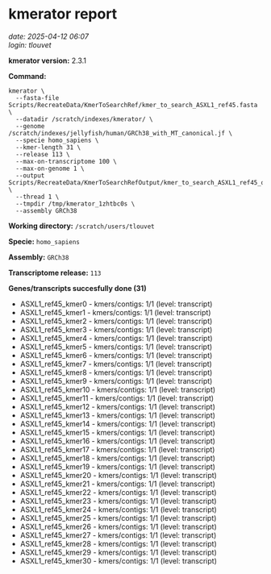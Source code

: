 # kmerator report
*date: 2025-04-12 06:07*  
*login: tlouvet*

**kmerator version:** 2.3.1

**Command:**

```
kmerator \
  --fasta-file Scripts/RecreateData/KmerToSearchRef/kmer_to_search_ASXL1_ref45.fasta \
  --datadir /scratch/indexes/kmerator/ \
  --genome /scratch/indexes/jellyfish/human/GRCh38_with_MT_canonical.jf \
  --specie homo_sapiens \
  --kmer-length 31 \
  --release 113 \
  --max-on-transcriptome 100 \
  --max-on-genome 1 \
  --output Scripts/RecreateData/KmerToSearchRefOutput/kmer_to_search_ASXL1_ref45_output \
  --thread 1 \
  --tmpdir /tmp/kmerator_1zhtbc0s \
  --assembly GRCh38
```

**Working directory:** `/scratch/users/tlouvet`

**Specie:** `homo_sapiens`

**Assembly:** `GRCh38`

**Transcriptome release:** `113`

**Genes/transcripts succesfully done (31)**

- ASXL1_ref45_kmer0 - kmers/contigs: 1/1 (level: transcript)
- ASXL1_ref45_kmer1 - kmers/contigs: 1/1 (level: transcript)
- ASXL1_ref45_kmer2 - kmers/contigs: 1/1 (level: transcript)
- ASXL1_ref45_kmer3 - kmers/contigs: 1/1 (level: transcript)
- ASXL1_ref45_kmer4 - kmers/contigs: 1/1 (level: transcript)
- ASXL1_ref45_kmer5 - kmers/contigs: 1/1 (level: transcript)
- ASXL1_ref45_kmer6 - kmers/contigs: 1/1 (level: transcript)
- ASXL1_ref45_kmer7 - kmers/contigs: 1/1 (level: transcript)
- ASXL1_ref45_kmer8 - kmers/contigs: 1/1 (level: transcript)
- ASXL1_ref45_kmer9 - kmers/contigs: 1/1 (level: transcript)
- ASXL1_ref45_kmer10 - kmers/contigs: 1/1 (level: transcript)
- ASXL1_ref45_kmer11 - kmers/contigs: 1/1 (level: transcript)
- ASXL1_ref45_kmer12 - kmers/contigs: 1/1 (level: transcript)
- ASXL1_ref45_kmer13 - kmers/contigs: 1/1 (level: transcript)
- ASXL1_ref45_kmer14 - kmers/contigs: 1/1 (level: transcript)
- ASXL1_ref45_kmer15 - kmers/contigs: 1/1 (level: transcript)
- ASXL1_ref45_kmer16 - kmers/contigs: 1/1 (level: transcript)
- ASXL1_ref45_kmer17 - kmers/contigs: 1/1 (level: transcript)
- ASXL1_ref45_kmer18 - kmers/contigs: 1/1 (level: transcript)
- ASXL1_ref45_kmer19 - kmers/contigs: 1/1 (level: transcript)
- ASXL1_ref45_kmer20 - kmers/contigs: 1/1 (level: transcript)
- ASXL1_ref45_kmer21 - kmers/contigs: 1/1 (level: transcript)
- ASXL1_ref45_kmer22 - kmers/contigs: 1/1 (level: transcript)
- ASXL1_ref45_kmer23 - kmers/contigs: 1/1 (level: transcript)
- ASXL1_ref45_kmer24 - kmers/contigs: 1/1 (level: transcript)
- ASXL1_ref45_kmer25 - kmers/contigs: 1/1 (level: transcript)
- ASXL1_ref45_kmer26 - kmers/contigs: 1/1 (level: transcript)
- ASXL1_ref45_kmer27 - kmers/contigs: 1/1 (level: transcript)
- ASXL1_ref45_kmer28 - kmers/contigs: 1/1 (level: transcript)
- ASXL1_ref45_kmer29 - kmers/contigs: 1/1 (level: transcript)
- ASXL1_ref45_kmer30 - kmers/contigs: 1/1 (level: transcript)
